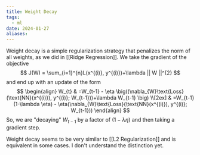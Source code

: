 ```yaml
---
title: Weight Decay
tags:
  - ml
date: 2024-01-27
aliases:
---
```

Weight decay is a simple regularization strategy that penalizes the norm of all weights, as we did in [[Ridge Regression]]. We take the gradient of the objective
$$
J(W) = \sum_{i=1}^{n}L(x^{(i)}, y^{(i)})+\lambda || W ||^{2}
$$
and end up with an update of the form
$$
\begin{align}
W_{t} & =W_{t-1} - \eta \big((\nabla_{W}\text{Loss}(\text{NN}(x^{(i)}), y^{(i)}; W_{t-1}))+\lambda W_{t-1} \big) \\[2ex]
	 & =W_{t-1}(1-\lambda \eta) - \eta(\nabla_{W}\text{Loss}(\text{NN}(x^{(i)}), y^{(i)}; W_{t-1}))
\end{align}
$$
So, we are "decaying" $W_{t-1}$ by a factor of $(1-\lambda \eta)$ and then taking a gradient step.

Weight decay seems to be very similar to [[L2 Regularization]] and is equivalent in some cases. I don't understand the distinction yet.